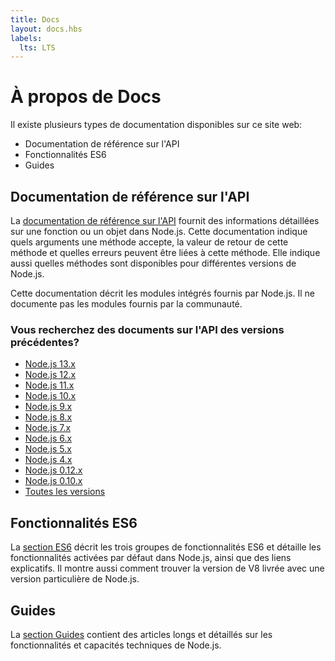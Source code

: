 ```yaml
---
title: Docs
layout: docs.hbs
labels:
  lts: LTS
---
```


# À propos de Docs

Il existe plusieurs types de documentation disponibles sur ce site web:

* Documentation de référence sur l'API
* Fonctionnalités ES6
* Guides

## Documentation de référence sur l'API

La [documentation de référence sur l'API](https://nodejs.org/api/) fournit des informations détaillées sur une fonction ou un objet dans Node.js. Cette documentation indique quels arguments une méthode accepte, la valeur de retour de cette méthode et quelles erreurs peuvent être liées à cette méthode. Elle indique aussi quelles méthodes sont disponibles pour différentes versions de Node.js.

Cette documentation décrit les modules intégrés fournis par Node.js. Il ne documente pas les modules fournis par la communauté.

<div class="highlight-box">

### Vous recherchez des documents sur l'API des versions précédentes?

* [Node.js 13.x](https://nodejs.org/docs/latest-v13.x/api/)
* [Node.js 12.x](https://nodejs.org/docs/latest-v12.x/api/)
* [Node.js 11.x](https://nodejs.org/docs/latest-v11.x/api/)
* [Node.js 10.x](https://nodejs.org/docs/latest-v10.x/api/)
* [Node.js 9.x](https://nodejs.org/docs/latest-v9.x/api/)
* [Node.js 8.x](https://nodejs.org/docs/latest-v8.x/api/)
* [Node.js 7.x](https://nodejs.org/docs/latest-v7.x/api/)
* [Node.js 6.x](https://nodejs.org/docs/latest-v6.x/api/)
* [Node.js 5.x](https://nodejs.org/docs/latest-v5.x/api/)
* [Node.js 4.x](https://nodejs.org/docs/latest-v4.x/api/)
* [Node.js 0.12.x](https://nodejs.org/docs/latest-v0.12.x/api/)
* [Node.js 0.10.x](https://nodejs.org/docs/latest-v0.10.x/api/)
* [Toutes les versions](https://nodejs.org/docs/)

</div>

## Fonctionnalités ES6

La [section ES6](/fr/docs/es6/) décrit les trois groupes de fonctionnalités ES6 et détaille les fonctionnalités activées par défaut dans Node.js, ainsi que des liens explicatifs. Il montre aussi comment trouver la version de V8 livrée avec une version particulière de Node.js.

## Guides

La [section Guides](/fr/docs/guides/) contient des articles longs et détaillés sur les fonctionnalités et capacités techniques de Node.js.
